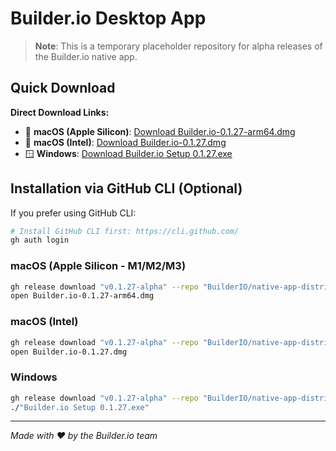 # Builder.io Desktop App

> **Note**: This is a temporary placeholder repository for alpha releases of the Builder.io native app.

## Quick Download

**Direct Download Links:**
- 🍎 **macOS (Apple Silicon)**: [Download Builder.io-0.1.27-arm64.dmg](https://github.com/BuilderIO/native-app-distribution/releases/download/v0.1.27-alpha/Builder.io-0.1.27-arm64.dmg)
- 🍎 **macOS (Intel)**: [Download Builder.io-0.1.27.dmg](https://github.com/BuilderIO/native-app-distribution/releases/download/v0.1.27-alpha/Builder.io-0.1.27.dmg)  
- 🪟 **Windows**: [Download Builder.io Setup 0.1.27.exe](https://github.com/BuilderIO/native-app-distribution/releases/download/v0.1.27-alpha/Builder.io.Setup.0.1.27.exe)

## Installation via GitHub CLI (Optional)

If you prefer using GitHub CLI:

```bash
# Install GitHub CLI first: https://cli.github.com/
gh auth login
```

### macOS (Apple Silicon - M1/M2/M3)
```bash
gh release download "v0.1.27-alpha" --repo "BuilderIO/native-app-distribution" --pattern "Builder.io-0.1.27-arm64.dmg"
open Builder.io-0.1.27-arm64.dmg
```

### macOS (Intel)
```bash
gh release download "v0.1.27-alpha" --repo "BuilderIO/native-app-distribution" --pattern "Builder.io-0.1.27.dmg"
open Builder.io-0.1.27.dmg
```

### Windows  
```bash
gh release download "v0.1.27-alpha" --repo "BuilderIO/native-app-distribution" --pattern "Builder.io Setup 0.1.27.exe"
./"Builder.io Setup 0.1.27.exe"
```

---

*Made with ❤️ by the Builder.io team*
